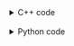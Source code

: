 <details><summary>C++ code</summary>

Runtime: `42 ms`, faster than `5.17%`.<br>
Memory Usage: `7.7 MB`, less than `37.95%`.<br>

![](https://github.com/archishmanghos/code-images/blob/master/Leetcode/237.png)

</details>

<br>

<details><summary>Python code</summary>

Runtime: `92 ms`, faster than `8.00%`.<br>
Memory Usage: `14.2 MB`, less than `53.03%`.<br>

![](https://github.com/archishmanghos/code-images/blob/master/Leetcode/237-py.png)

</details>